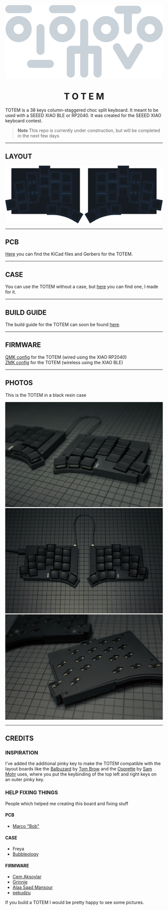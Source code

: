 <picture>
  <source media="(prefers-color-scheme: dark)" srcset="/docs/images/TOTEM_logo_dark.svg">
  <source media="(prefers-color-scheme: light)" srcset="/docs/images/TOTEM_logo_bright.svg">
  <img alt="TOTEM logo" src="/docs/images/TOTEM_logo_dark.svg">
</picture>

<h1 align="center">T O T E M</h1>

TOTEM is a 38 keys column-staggered choc split keyboard. It meant to be used with a SEEED XIAO BLE or RP2040.
It was created for the SEEED XIAO keyboard contest.

> **Note**
> This repo is currently under construction, but will be completed in the next few days

***

## LAYOUT

![TOTEM layout](/docs/images/TOTEM_layout.svg)

***

## PCB

[Here](/PCB/) you can find the KiCad files and Gerbers for the TOTEM.

***

## CASE

You can use the TOTEM without a case, but [here](/case/) you can find one, I made for it.

***

## BUILD GUIDE
  
The build guide for the TOTEM can soon be found [here](/docs/buildguide.md).

***

## FIRMWARE

[QMK config](https://github.com/GEIGEIGEIST/qmk-config-totem) for the TOTEM (wired using the XIAO RP2040)\
[ZMK config](https://github.com/GEIGEIGEIST/zmk-config-totem) for the TOTEM (wireless using the XIAO BLE)

***

## PHOTOS

This is the TOTEM in a black resin case

![TOTEM black resin](/docs/images/TOTEM_black_perspective.jpg)\
![TOTEM black resin](/docs/images/TOTEM_black_top.jpg)\
![TOTEM black resin](/docs/images/TOTEM_black_bottom.jpg)


***

## CREDITS

### INSPIRATION

I've added the additional pinky key to make the TOTEM compatible with the layout boards like the [Balbuzard](https://github.com/brow/balbuzard) by [Tom Brow](https://github.com/brow) and the [Osprette](https://github.com/smores56/osprette) by [Sam Mohr](https://github.com/smores56) uses, where you put the keybinding of the top left and right keys on an outer pinky key.

### HELP FIXING THINGS

People which helped me creating this board and fixing stuff

#### PCB
- [Marco "Bob"](https://github.com/GroooveBob)

#### CASE
- Freya
- [Bubbleology](https://github.com/bubbleology)

#### FIRMWARE
- [Cem Aksoylar](https://github.com/caksoylar)
- [Grinnie](https://github.com/grinnie)
- [Alaa Saad Mansour](https://github.com/AlaaSaadAbdo)
- [pekudzu](https://github.com/pekudzu)


If you build a TOTEM I would be pretty happy to see some pictures.

